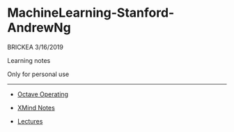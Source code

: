 # MachineLearning-Stanford-AndrewNg

BRICKEA
3/16/2019

Learning notes

Only for personal use

---

* [Octave Operating](OctaveOperating/README.md)

* [XMind Notes](XMindNotes/README.md)

* [Lectures](Lectures/README.md)
